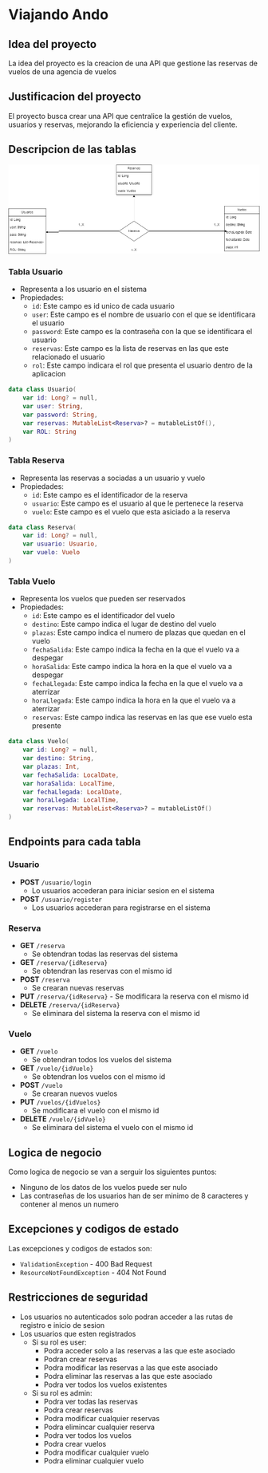 # **Viajando Ando**

## **Idea del proyecto**
La idea del proyecto es la creacion de una API que gestione las reservas de vuelos de una agencia de vuelos

## **Justificacion del proyecto**
El proyecto busca crear una API que centralice la gestión de vuelos, usuarios y reservas, mejorando la eficiencia y experiencia del cliente.

## **Descripcion de las tablas**

![Entidad relacion](Proyecto_API.png)

### **Tabla Usuario**
- Representa a los usuario en el sistema
- Propiedades:
  - `id`: Este campo es id unico de cada usuario
  - `user`: Este campo es el nombre de usuario con el que se identificara el usuario
  - `password`: Este campo es la contraseña con la que se identificara el usuario
  - `reservas`: Este campo es la lista de reservas en las que este relacionado el usuario
  - `rol`: Este campo indicara el rol que presenta el usuario dentro de la aplicacion

```kotlin
data class Usuario(
    var id: Long? = null,
    var user: String,
    var password: String,
    var reservas: MutableList<Reserva>? = mutableListOf(),
    var ROL: String
)
```

### **Tabla Reserva**
- Representa las reservas a sociadas a un usuario y vuelo
- Propiedades:
  - `id`: Este campo es el identificador de la reserva
  - `usuario`: Este campo es el usuario al que le pertenece la reserva
  - `vuelo`: Este campo es el vuelo que esta asiciado a la reserva

```kotlin
data class Reserva(
    var id: Long? = null,
    var usuario: Usuario,
    var vuelo: Vuelo
)
```
### **Tabla Vuelo**
- Representa los vuelos que pueden ser reservados
- Propiedades:
  - `id`: Este campo es el identificador del vuelo
  - `destino`: Este campo indica el lugar de destino del vuelo
  - `plazas`: Este campo indica el numero de plazas que quedan en el vuelo
  - `fechaSalida`: Este campo indica la fecha en la que el vuelo va a despegar
  - `horaSalida`: Este campo indica la hora en la que el vuelo va a despegar
  - `fechaLlegada`: Este campo indica la fecha en la que el vuelo va a aterrizar
  - `horaLlegada`: Este campo indica la hora en la que el vuelo va a aterrizar
  - `reservas`: Este campo indica las reservas en las que ese vuelo esta presente

```kotlin
data class Vuelo(
    var id: Long? = null,
    var destino: String,
    var plazas: Int,
    var fechaSalida: LocalDate,
    var horaSalida: LocalTime,
    var fechaLlegada: LocalDate,
    var horaLlegada: LocalTime,
    var reservas: MutableList<Reserva>? = mutableListOf()
)
```
## **Endpoints para cada tabla**

### **Usuario**
- **POST** `/usuario/login` 
  - Lo usuarios accederan para iniciar sesion en el sistema
- **POST** `/usuario/register`  
  - Los usuarios accederan para registrarse en el sistema

### **Reserva**
- **GET** `/reserva`
  - Se obtendran todas las reservas del sistema
- **GET** `/reserva/{idReserva}`
  - Se obtendran las reservas con el mismo id
- **POST** `/reserva`
  - Se crearan nuevas reservas
- **PUT** `/reserva/{idReserva}`
      - Se modificara la reserva con el mismo id
- **DELETE** `/reserva/{idReserva}`
    - Se eliminara del sistema la reserva con el mismo id
### **Vuelo**
- **GET** `/vuelo`
    - Se obtendran todos los vuelos del sistema
- **GET** `/vuelo/{idVuelo}`
    - Se obtendran los vuelos con el mismo id
- **POST** `/vuelo`
    - Se crearan nuevos vuelos
- **PUT** `/vuelos/{idVuelos}`
  - Se modificara el vuelo con el mismo id
- **DELETE** `/vuelo/{idVuelo}`
    - Se eliminara del sistema el vuelo con el mismo id

## **Logica de negocio**
Como logica de negocio se van a serguir los siguientes puntos:
- Ninguno de los datos de los vuelos puede ser nulo
- Las contraseñas de los usuarios han de ser minimo de 8 caracteres y contener al menos un numero

## **Excepciones y codigos de estado**
Las excepciones y codigos de estados son:
- `ValidationException` - 400 Bad Request
- `ResourceNotFoundException` - 404 Not Found

## **Restricciones de seguridad**

- Los usuarios no autenticados solo podran acceder a las rutas de registro e inicio de sesion
- Los usuarios que esten registrados
  - Si su rol es user:
    - Podra acceder solo a las reservas a las que este asociado
    - Podran crear reservas
    - Podra modificar las reservas a las que este asociado
    - Podra eliminar las reservas a las que este asociado
    - Podra ver todos los vuelos existentes
  - Si su rol es admin:
    - Podra ver todas las reservas
    - Podra crear reservas
    - Podra modificar cualquier reservas
    - Podra elimincar cualquier reserva
    - Podra ver todos los vuelos
    - Podra crear vuelos
    - Podra modificar cualquier vuelo
    - Podra eliminar cualquier vuelo
